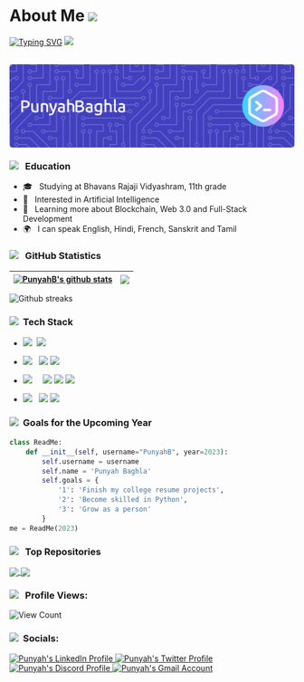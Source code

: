 # About Me <img src="https://blogger.googleusercontent.com/img/b/R29vZ2xl/AVvXsEhLLz_9lKR9XU48czlFsmxQHBf-88dzyTzX1l7e4AjweltV4lTRR9uk6GrnrLYIqpF4KVKBu3G9TGxiaWXTWOKSRMRO4GoBm5QAvS33t5N7cDt4Z_sa8dnkS1fUAm2GVWdWhQ_gLUpY5QQf_AWouUWbIxxUvoA5LV4XTyBQ5cJGjCZB9t8M6cX0rhcSkf0/s600/Chelsea_FC_flag.gif" width="50px">

[![Typing SVG](https://readme-typing-svg.demolab.com?font=Fira+Code&size=18&pause=1000&color=F719DC&multiline=true&lines=Hey+There%2C+I+am+Punyah+;I+live+in+Chennai%2C+India)](https://git.io/typing-svg) <img src="https://media.tenor.com/85R9QYRANgEAAAAC/discord-wumpus.gif" width=50px>

<br>

<img align="center" src="./github-header-image.png" alt="Punyah's  Profile Banner">

</br>  


<h3>  <img src="https://raw.githubusercontent.com/alexnaiman/alexnaiman/master/resources/PusheenCompute.gif" width="70px" />  &nbsp; Education </h3>

- 🎓 &nbsp; Studying at Bhavans Rajaji Vidyashram, 11th grade
- 🤔 &nbsp; Interested in Artificial Intelligence
- 🌱 &nbsp; Learning more about Blockchain, Web 3.0 and Full-Stack Development
-  🌍 &nbsp; I can speak English, Hindi, French, Sanskrit and Tamil


<h3><img src="https://media3.giphy.com/media/bmQBu3aSF0DxadphkG/200w.gif?cid=6c09b952n0c3fry15dpl0fc8bchfl03r9e98ldreff5chx6x&ep=v1_gifs_search&rid=200w.gif&ct=g" width="50px"/> &nbsp; GitHub Statistics </h3>


| <a href="https://github.com/PunyahB/github-readme-stats"><img align="center" src="https://github-readme-stats-q2ce6g6ox-punyahb.vercel.app/api?username=PunyahB&include_all_commits=true&count_private=true&show_icons=true&theme=radical" alt="PunyahB's github stats" /></a> | <a href="https://github.com/PunyahB/github-readme-stats"><img align="center" src="https://github-readme-stats.vercel.app/api/top-langs/?username=PunyahB&layout=compact&theme=gotham&hide_border=true" /></a> |
| ------------- | ------------- |


<div align="left">
<img src="https://github-readme-streak-stats.herokuapp.com/?user=PunyahB&theme=nord&hide_border=true&stroke=0000&background=synthwave"
alt="Github streaks">
</div>

<h3>  <img src="https://media2.giphy.com/media/QpVUMRUJGokfqXyfa1/giphy.gif" width="70px" />  &nbsp;Tech Stack </h3>

- <img src="https://img.shields.io/badge/Programming%20Languages :-adff2f?style=flat&logoColor=white">&nbsp;
  <a href="https://www.python.org"><img src="https://img.shields.io/badge/-Python-007ACC?style=flat&logo=python&logoColor=FFFFFF"></a>
  
- <img src="https://img.shields.io/badge/Database%20:-adff2f?style=flat&logoColor=white"> &nbsp;
  <a href="https://www.mongodb.com"><img src="https://img.shields.io/badge/-MongoDB-4DB33D?style=flat&logo=mongodb&logoColor=FFFFFF"></a>
  <a href="https://www.mysql.com"><img src="https://img.shields.io/badge/-MySQL-66cdaa?style=flat&logo=mysql&logoColor=blue"></a>

- <img src="https://img.shields.io/badge/Tools And%20Technologies :-adff2f?style=flat&logoColor=white">  &nbsp; &nbsp;
  <a href="https://git-scm.com"><img src="http://img.shields.io/badge/-Git-F1502F?style=flat&logo=git&logoColor=FFFFFF"></a>
  <a href="https://github.com"><img src="http://img.shields.io/badge/-Github-000000?style=flat&logo=github&logoColor=FFFFFF"></a>
  <a href="https://www.markdownguide.org"><img src="http://img.shields.io/badge/-Markdown-ff0000?style=flat&logo=markdown&logoColor=FFFFFF"></a>
  
- <img src="https://img.shields.io/badge/IDEs %20:-adff2f?style=flat&logoColor=white">  &nbsp;
   <a href="https://code.visualstudio.com"><img src="http://img.shields.io/badge/-Visual%20Studio%20Code-1e90ff?style=flat&logo=visual-studio-code&logoColor=FFFFFF"></a>
   <a href="https://www.jetbrains.com/pycharm/"><img src="http://img.shields.io/badge/-PyCharm-ff1493?style=flat&logo=PyCharm&logoColor=FFFFFF"></a>

  
<h3> </h3>

<h3> <img src="https://media3.giphy.com/media/3oz8xD8KOjTwxGG1q0/200w.gif?cid=6c09b95209eb0qcvv6pjeh4ip4x1bitp2aph52md3ay2iy7t&ep=v1_gifs_search&rid=200w.gif&ct=g" width="50px" /> &nbsp;Goals for the Upcoming Year </h3>
  
```python
class ReadMe:
    def __init__(self, username="PunyahB", year=2023):
        self.username = username
        self.name = 'Punyah Baghla'
        self.goals = {
            '1': 'Finish my college resume projects',
            '2': 'Become skilled in Python',
            '3': 'Grow as a person'
        }
me = ReadMe(2023)
```  

<h3> <img src="https://cdn.dribbble.com/users/139863/screenshots/2095776/content.gif" width="50px" /> &nbsp; Top Repositories </h3>
<a href="https://github.com/PunyahB/Portfolio">
  <img align="center" src="https://github-readme-stats.vercel.app/api/pin/?username=PunyahB&repo=Portfolio&theme=highcontrast" />
</a>
<a href="https://github.com/PunyahB/EVWebsite">
  <img align="center" src="https://github-readme-stats.vercel.app/api/pin/?username=PunyahB&repo=EVWebsite&theme=vision-friendly-dark" />
</a>  

  
<h3> </h3>

<h3> <img src="https://www.protocol80.com/hubfs/blog-files/Increasing-Traffic-Counter.gif" width="70px" /> &nbsp; Profile Views:</h3>

 <p align="left"> <img src="https://komarev.com/ghpvc/?username=PunyahB&label=Profile%20views&color=ff1493&style=for-the-badge" alt="View Count" /> </p>

<h3> </h3>



<h3> <img src="https://cdn.dribbble.com/users/891352/screenshots/7105199/media/5238cf20f0301e51fea9cad8912b9ea3.gif" width="50px" /> &nbsp;Socials:</h3>


  <a href="https://www.linkedin.com/in/punyah-baghla-2b9ab3289/">
    <img src="https://cliply.co/wp-content/uploads/2021/02/372102050_LINKEDIN_ICON_TRANSPARENT_1080.gif" alt="Punyah's LinkedIn Profile" height="40" width="40">
  </a>


  <a href="https://twitter.com/iamrockstar211">
    <img src="https://media2.giphy.com/media/KDGLRKwIMVXV5XLieP/200w.gif?cid=6c09b9526jb7xzccujs7k5icntvr2dko4nnzefrbuovdgdp8&ep=v1_gifs_search&rid=200w.gif&ct=g" alt="Punyah's Twitter Profile" height=40" width="40">
  </a>

   <a href="https://discord.com/users/852797776320659508">
    <img src="https://cdn.dribbble.com/users/5242374/screenshots/16641455/gif.gif" alt="Punyah's Discord Profile" height="40" width="40">
  </a>

  <a href="mailto:punyahbaghla5@gmail.com">
    <img src="https://cdn.dribbble.com/users/2113992/screenshots/14510264/gmail_animation.gif" alt="Punyah's Gmail Account" height="40" width="40">
  </a>
  
  

